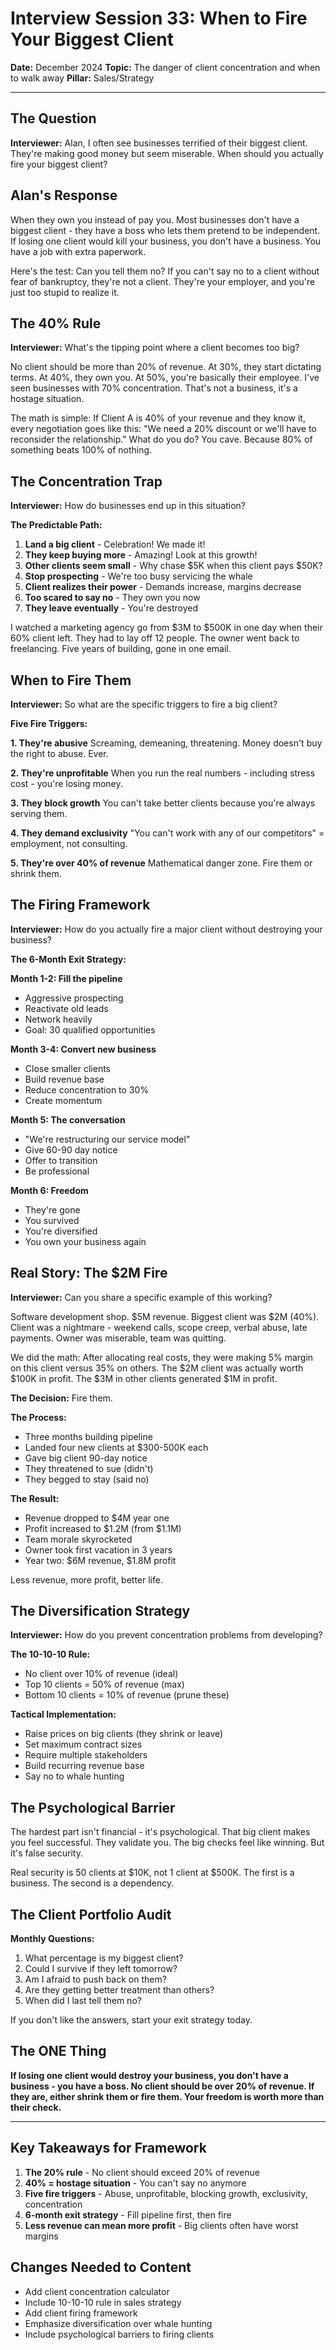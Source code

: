 # Interview Session 33: When to Fire Your Biggest Client

**Date:** December 2024
**Topic:** The danger of client concentration and when to walk away
**Pillar:** Sales/Strategy

---

## The Question

**Interviewer:** Alan, I often see businesses terrified of their biggest client. They're making good money but seem miserable. When should you actually fire your biggest client?

## Alan's Response

When they own you instead of pay you. Most businesses don't have a biggest client - they have a boss who lets them pretend to be independent. If losing one client would kill your business, you don't have a business. You have a job with extra paperwork.

Here's the test: Can you tell them no? If you can't say no to a client without fear of bankruptcy, they're not a client. They're your employer, and you're just too stupid to realize it.

## The 40% Rule

**Interviewer:** What's the tipping point where a client becomes too big?

No client should be more than 20% of revenue. At 30%, they start dictating terms. At 40%, they own you. At 50%, you're basically their employee. I've seen businesses with 70% concentration. That's not a business, it's a hostage situation.

The math is simple: If Client A is 40% of your revenue and they know it, every negotiation goes like this: "We need a 20% discount or we'll have to reconsider the relationship." What do you do? You cave. Because 80% of something beats 100% of nothing.

## The Concentration Trap

**Interviewer:** How do businesses end up in this situation?

**The Predictable Path:**

1. **Land a big client** - Celebration! We made it!
2. **They keep buying more** - Amazing! Look at this growth!
3. **Other clients seem small** - Why chase $5K when this client pays $50K?
4. **Stop prospecting** - We're too busy servicing the whale
5. **Client realizes their power** - Demands increase, margins decrease
6. **Too scared to say no** - They own you now
7. **They leave eventually** - You're destroyed

I watched a marketing agency go from $3M to $500K in one day when their 60% client left. They had to lay off 12 people. The owner went back to freelancing. Five years of building, gone in one email.

## When to Fire Them

**Interviewer:** So what are the specific triggers to fire a big client?

**Five Fire Triggers:**

**1. They're abusive**
Screaming, demeaning, threatening. Money doesn't buy the right to abuse. Ever.

**2. They're unprofitable**
When you run the real numbers - including stress cost - you're losing money.

**3. They block growth**
You can't take better clients because you're always serving them.

**4. They demand exclusivity**
"You can't work with any of our competitors" = employment, not consulting.

**5. They're over 40% of revenue**
Mathematical danger zone. Fire them or shrink them.

## The Firing Framework

**Interviewer:** How do you actually fire a major client without destroying your business?

**The 6-Month Exit Strategy:**

**Month 1-2: Fill the pipeline**
- Aggressive prospecting
- Reactivate old leads
- Network heavily
- Goal: 30 qualified opportunities

**Month 3-4: Convert new business**
- Close smaller clients
- Build revenue base
- Reduce concentration to 30%
- Create momentum

**Month 5: The conversation**
- "We're restructuring our service model"
- Give 60-90 day notice
- Offer to transition
- Be professional

**Month 6: Freedom**
- They're gone
- You survived
- You're diversified
- You own your business again

## Real Story: The $2M Fire

**Interviewer:** Can you share a specific example of this working?

Software development shop. $5M revenue. Biggest client was $2M (40%). Client was a nightmare - weekend calls, scope creep, verbal abuse, late payments. Owner was miserable, team was quitting.

We did the math: After allocating real costs, they were making 5% margin on this client versus 35% on others. The $2M client was actually worth $100K in profit. The $3M in other clients generated $1M in profit.

**The Decision:** Fire them.

**The Process:**
- Three months building pipeline
- Landed four new clients at $300-500K each
- Gave big client 90-day notice
- They threatened to sue (didn't)
- They begged to stay (said no)

**The Result:**
- Revenue dropped to $4M year one
- Profit increased to $1.2M (from $1.1M)
- Team morale skyrocketed
- Owner took first vacation in 3 years
- Year two: $6M revenue, $1.8M profit

Less revenue, more profit, better life.

## The Diversification Strategy

**Interviewer:** How do you prevent concentration problems from developing?

**The 10-10-10 Rule:**
- No client over 10% of revenue (ideal)
- Top 10 clients = 50% of revenue (max)
- Bottom 10 clients = 10% of revenue (prune these)

**Tactical Implementation:**
- Raise prices on big clients (they shrink or leave)
- Set maximum contract sizes
- Require multiple stakeholders
- Build recurring revenue base
- Say no to whale hunting

## The Psychological Barrier

The hardest part isn't financial - it's psychological. That big client makes you feel successful. They validate you. The big checks feel like winning. But it's false security.

Real security is 50 clients at $10K, not 1 client at $500K. The first is a business. The second is a dependency.

## The Client Portfolio Audit

**Monthly Questions:**
1. What percentage is my biggest client?
2. Could I survive if they left tomorrow?
3. Am I afraid to push back on them?
4. Are they getting better treatment than others?
5. When did I last tell them no?

If you don't like the answers, start your exit strategy today.

## The ONE Thing

**If losing one client would destroy your business, you don't have a business - you have a boss. No client should be over 20% of revenue. If they are, either shrink them or fire them. Your freedom is worth more than their check.**

---

## Key Takeaways for Framework

1. **The 20% rule** - No client should exceed 20% of revenue
2. **40% = hostage situation** - You can't say no anymore
3. **Five fire triggers** - Abuse, unprofitable, blocking growth, exclusivity, concentration
4. **6-month exit strategy** - Fill pipeline first, then fire
5. **Less revenue can mean more profit** - Big clients often have worst margins

## Changes Needed to Content

- Add client concentration calculator
- Include 10-10-10 rule in sales strategy
- Add client firing framework
- Emphasize diversification over whale hunting
- Include psychological barriers to firing clients